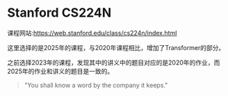 # Stanford CS224N
课程网站:https://web.stanford.edu/class/cs224n/index.html

这里选择的是2025年的课程，与2020年课程相比，增加了Transformer的部分。

之前选择2023年的课程，发现其中的讲义中的题目对应的是2020年的作业，而2025年的作业和讲义的题目是一致的。

> "You shall know a word by the company it keeps."